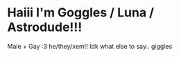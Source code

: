 # Haiii I'm Goggles / Luna / Astrodude!!!
Male + Gay :3 
he/they/xem!!
Idk what else to say.. giggles
